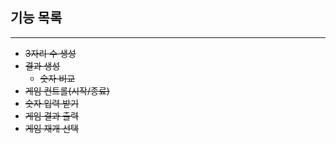 ## 기능 목록

---
- ~~3자리 수 생성~~
- ~~결과 생성~~
  - ~~숫자 비교~~
- ~~게임 컨트롤(시작/종료)~~
- ~~숫자 입력 받기~~
- ~~게임 결과 출력~~
- ~~게임 재개 선택~~